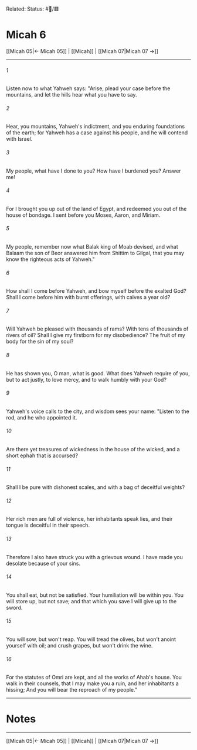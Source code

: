 Related:
Status: #📖/🟥
# Micah 6

[[Micah 05|← Micah 05]] | [[Micah]] | [[Micah 07|Micah 07 →]]
***



###### 1 
Listen now to what Yahweh says: "Arise, plead your case before the mountains, and let the hills hear what you have to say. 

###### 2 
Hear, you mountains, Yahweh's indictment, and you enduring foundations of the earth; for Yahweh has a case against his people, and he will contend with Israel. 

###### 3 
My people, what have I done to you? How have I burdened you? Answer me! 

###### 4 
For I brought you up out of the land of Egypt, and redeemed you out of the house of bondage. I sent before you Moses, Aaron, and Miriam. 

###### 5 
My people, remember now what Balak king of Moab devised, and what Balaam the son of Beor answered him from Shittim to Gilgal, that you may know the righteous acts of Yahweh." 

###### 6 
How shall I come before Yahweh, and bow myself before the exalted God? Shall I come before him with burnt offerings, with calves a year old? 

###### 7 
Will Yahweh be pleased with thousands of rams? With tens of thousands of rivers of oil? Shall I give my firstborn for my disobedience? The fruit of my body for the sin of my soul? 

###### 8 
He has shown you, O man, what is good. What does Yahweh require of you, but to act justly, to love mercy, and to walk humbly with your God? 

###### 9 
Yahweh's voice calls to the city, and wisdom sees your name: "Listen to the rod, and he who appointed it. 

###### 10 
Are there yet treasures of wickedness in the house of the wicked, and a short ephah that is accursed? 

###### 11 
Shall I be pure with dishonest scales, and with a bag of deceitful weights? 

###### 12 
Her rich men are full of violence, her inhabitants speak lies, and their tongue is deceitful in their speech. 

###### 13 
Therefore I also have struck you with a grievous wound. I have made you desolate because of your sins. 

###### 14 
You shall eat, but not be satisfied. Your humiliation will be within you. You will store up, but not save; and that which you save I will give up to the sword. 

###### 15 
You will sow, but won't reap. You will tread the olives, but won't anoint yourself with oil; and crush grapes, but won't drink the wine. 

###### 16 
For the statutes of Omri are kept, and all the works of Ahab's house. You walk in their counsels, that I may make you a ruin, and her inhabitants a hissing; And you will bear the reproach of my people."

---
# Notes


***
[[Micah 05|← Micah 05]] | [[Micah]] | [[Micah 07|Micah 07 →]]
